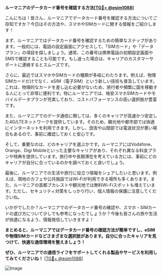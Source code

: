 **ルーマニアのデータカード番号を確認する方法[[TG💪+ @esim1088](https://t.me/s/esim1088)]**

こんにちは！皆さん、ルーマニアでデータカード番号を確認する方法についてご存知ですか？今日はその方法や、スマホやSIMカードに関する情報をご紹介します！

まず、ルーマニアではデータカード番号を確認するための簡単なステップがあります。一般的には、電話の設定画面にアクセスして、「SIMカード」や「データプラン」の項目を探しましょう。通常、この番号は携帯電話の初期設定画面やSMSで確認することも可能です。もし迷った場合は、キャリアのカスタマーサポートに連絡するとスムーズです。

さらに、最近ではスマホやSIMカードの種類が多岐にわたります。例えば、物理SIMカードだけでなく、eSIM（電子SIM）という新しい技術も普及しています。これは、物理的なカードを差し込む必要がないため、旅行者や頻繁に国を移動する人にとって非常に便利です。特にルーマニアでは、格安スマホSIMカードやモバイルデータプランが充実しており、コストパフォーマンスの高い選択肢が豊富です。

また、ルーマニアでのデータ通信に関しては、多くのキャリアが高速かつ安定した4G/LTEネットワークを提供しています。そのため、観光地や都市部では快適にインターネットを利用できます。しかし、田舎や山間部では電波状況が悪い場合もあるので、事前に確認しておくと安心です。

そして、重要なのは、どのキャリアを選ぶかです。ルーマニアにはVodafone、Orange、Digi Mobileといった主要なキャリアがあり、それぞれ異なる料金プランや特典を提供しています。旅行中や長期滞在を考えている方には、事前にどのキャリアが自分に合っているのかを調べておくと良いでしょう。

最後に、ルーマニアでの生活や旅行に役立つ情報をシェアしたいと思います。例えば、現地のカフェや公共施設ではWi-Fiが利用できる場所も多くあります。また、ルーマニアの首都ブカレストや観光地では無料Wi-Fiスポットも増えています。ただし、セキュリティ対策をしっかり行い、個人情報の保護に注意してくださいね。

いかがでしたか？ルーマニアでのデータカード番号の確認や、スマホ・SIMカードの選び方について少しでも参考になったでしょうか？今後も皆さんの旅や生活が快適になるよう、情報発信していきますよ！

**まとめると、ルーマニアではデータカード番号の確認方法が簡単ですし、eSIMや物理SIMカードなどさまざまな選択肢があります。自分に合ったキャリアを見つけて、快適な通信環境を整えましょう！**

**ぜひ、ルーマニアでの通信ライフをサポートしてくれる製品やサービスを利用してみてくださいね！** [[TG💪+ @esim1088](https://t.me/s/esim1088)]

![Image](https://i.postimg.cc/Y0z9fWf4/image.png)